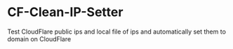 # CF-Clean-IP-Setter
Test CloudFlare public ips and local file of ips and automatically set them to domain on CloudFlare
